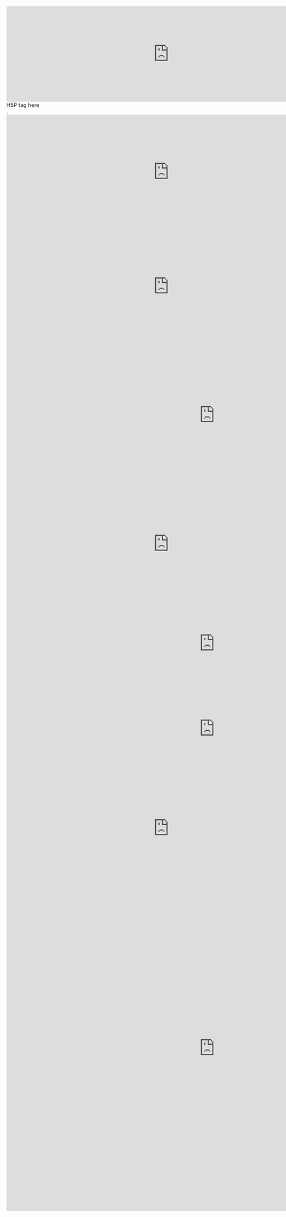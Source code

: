 
<iframe src="https://h5p.org/h5p/embed/473263" width="850" height="250" frameborder="0" allowfullscreen="allowfullscreen"></iframe><script src="https://h5p.org/sites/all/modules/h5p/library/js/h5p-resizer.js" charset="UTF-8"></script><div style="max-width:600px:">H5P tag here</div>.

<iframe src="https://h5p.org/h5p/embed/473384" width="850" height="300" frameborder="0" allowfullscreen="allowfullscreen"></iframe><script src="https://h5p.org/sites/all/modules/h5p/library/js/h5p-resizer.js" charset="UTF-8"></script>

<iframe width="850" height="300" src="https://www.youtube.com/embed/RPsZaBFRkAY" frameborder="0" allow="accelerometer; autoplay; encrypted-media; gyroscope; picture-in-picture" allowfullscreen></iframe>

<iframe src="https://h5p.org/h5p/embed/473408" width="1090" height="374" frameborder="0" allowfullscreen="allowfullscreen"></iframe><script src="https://h5p.org/sites/all/modules/h5p/library/js/h5p-resizer.js" charset="UTF-8"></script>

<iframe width="850" height="300" src="https://www.youtube.com/embed/1iqDP_CzZ2w" frameborder="0" allow="accelerometer; autoplay; encrypted-media; gyroscope; picture-in-picture" allowfullscreen></iframe>

<iframe src="https://h5p.org/h5p/embed/473442" width="1090" height="222" frameborder="0" allowfullscreen="allowfullscreen"></iframe><script src="https://h5p.org/sites/all/modules/h5p/library/js/h5p-resizer.js" charset="UTF-8"></script>

<iframe src="https://h5p.org/h5p/embed/473450" width="1090" height="223" frameborder="0" allowfullscreen="allowfullscreen"></iframe><script src="https://h5p.org/sites/all/modules/h5p/library/js/h5p-resizer.js" charset="UTF-8"></script>

<iframe width="850" height="300" src="https://www.youtube.com/embed/YLUCwiKPdQo" frameborder="0" allow="accelerometer; autoplay; encrypted-media; gyroscope; picture-in-picture" allowfullscreen></iframe>

<iframe src="https://h5p.org/h5p/embed/473246" width="1090" height="852" frameborder="0" allowfullscreen="allowhalfscreen"></iframe><script src="https://h5p.org/sites/all/modules/h5p/library/js/h5p-resizer.js" charset="UTF-8"></script>
